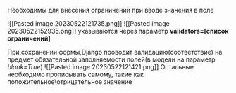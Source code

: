 Необходимы для внесения ограничений при вводе значения в поле

![[Pasted image 20230522121735.png]]
![[Pasted image 20230522152935.png]]
указываются через параметр **validators=[список ограничений]**

При,сохранении формы,Django проводит валидацию(соответствие) на предмет обязательной заполняемости полей(в модели на параметр _blank=True_)
![[Pasted image 20230522121421.png]]
Остальные необходимо прописывать самому, такие как положительное\отрицательное значение

